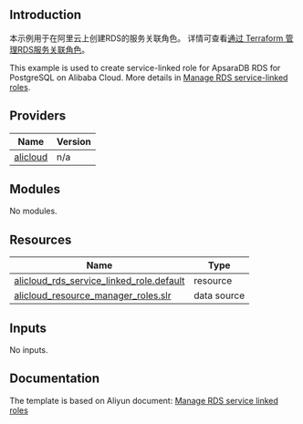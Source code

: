 ## Introduction

<!-- DOCS_DESCRIPTION_CN -->
本示例用于在阿里云上创建RDS的服务关联角色。
详情可查看[通过 Terraform 管理RDS服务关联角色](http://help.aliyun.com/document_detail/461381.htm)。
<!-- DOCS_DESCRIPTION_CN -->

<!-- DOCS_DESCRIPTION_EN -->
This example is used to create service-linked role for ApsaraDB RDS for PostgreSQL on Alibaba Cloud.
More details in [Manage RDS service-linked roles](http://help.aliyun.com/document_detail/461381.htm).
<!-- DOCS_DESCRIPTION_EN -->

<!-- BEGIN_TF_DOCS -->
## Providers

| Name | Version |
|------|---------|
| <a name="provider_alicloud"></a> [alicloud](#provider\_alicloud) | n/a |

## Modules

No modules.

## Resources

| Name | Type |
|------|------|
| [alicloud_rds_service_linked_role.default](https://registry.terraform.io/providers/aliyun/alicloud/latest/docs/resources/rds_service_linked_role) | resource |
| [alicloud_resource_manager_roles.slr](https://registry.terraform.io/providers/aliyun/alicloud/latest/docs/data-sources/resource_manager_roles) | data source |

## Inputs

No inputs.
<!-- END_TF_DOCS -->
## Documentation
<!-- docs-link --> 

The template is based on Aliyun document: [Manage RDS service linked roles](http://help.aliyun.com/document_detail/461381.htm) 

<!-- docs-link --> 